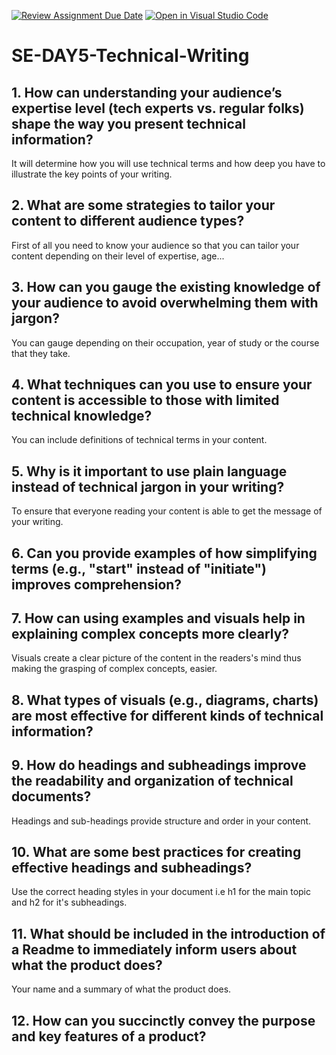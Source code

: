 [![Review Assignment Due Date](https://classroom.github.com/assets/deadline-readme-button-22041afd0340ce965d47ae6ef1cefeee28c7c493a6346c4f15d667ab976d596c.svg)](https://classroom.github.com/a/zsAR-pyY)
[![Open in Visual Studio Code](https://classroom.github.com/assets/open-in-vscode-2e0aaae1b6195c2367325f4f02e2d04e9abb55f0b24a779b69b11b9e10269abc.svg)](https://classroom.github.com/online_ide?assignment_repo_id=15863315&assignment_repo_type=AssignmentRepo)
# SE-DAY5-Technical-Writing
## 1. How can understanding your audience’s expertise level (tech experts vs. regular folks) shape the way you present technical information?
It will determine how you will use technical terms and how deep you have to illustrate the key points of your writing.

## 2. What are some strategies to tailor your content to different audience types?
First of all you need to know your audience so that you can tailor your content depending on their level of expertise, age...
## 3. How can you gauge the existing knowledge of your audience to avoid overwhelming them with jargon?
You can gauge depending on their occupation, year of study or the course that they take.
## 4. What techniques can you use to ensure your content is accessible to those with limited technical knowledge?
You can include definitions of technical terms in your content.
## 5. Why is it important to use plain language instead of technical jargon in your writing?
To ensure that everyone reading your content is able to get the message of your writing.
## 6. Can you provide examples of how simplifying terms (e.g., "start" instead of "initiate") improves comprehension?
## 7. How can using examples and visuals help in explaining complex concepts more clearly?
Visuals create a clear picture of the content in the readers's mind thus making the grasping of complex concepts, easier.
## 8. What types of visuals (e.g., diagrams, charts) are most effective for different kinds of technical information?
## 9. How do headings and subheadings improve the readability and organization of technical documents?
Headings and sub-headings provide structure and order in your content.
## 10. What are some best practices for creating effective headings and subheadings?
Use the correct heading styles in your document i.e h1 for the main topic and h2 for it's subheadings.
## 11. What should be included in the introduction of a Readme to immediately inform users about what the product does?
Your name and a summary of what the product does.
## 12. How can you succinctly convey the purpose and key features of a product?

